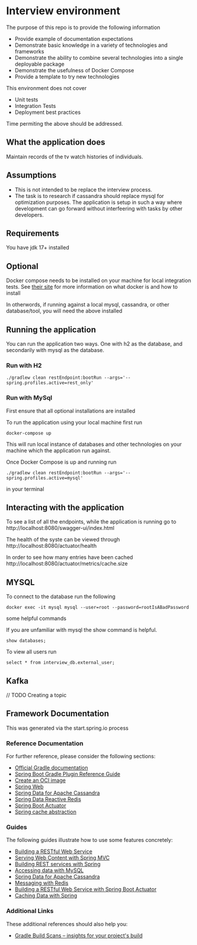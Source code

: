 # Interview environment

The purpose of this repo is to provide the following information
* Provide example of documentation expectations
* Demonstrate basic knowledge in a variety of technologies and frameworks
* Demonstrate the ability to combine several technologies into a single deployable package
* Demonstrate the usefulness of Docker Compose
* Provide a template to try new technologies

This environment does not cover
* Unit tests
* Integration Tests
* Deployment best practices

Time permiting the above should be addressed.

## What the application does
Maintain records of the tv watch histories of individuals.

## Assumptions

* This is not intended to be replace the interview process.
* The task is to research if cassandra should replace mysql for optimization purposes.  The application is setup in such a way where development can go forward without interfeering with tasks by other developers.

## Requirements
You have jdk 17+ installed

## Optional
Docker compose needs to be installed on your machine for local integration tests. See [their site](https://docs.docker.com/compose/) for more information on what docker is and how to install

In otherwords, if running against a local mysql, cassandra, or other database/tool, you will need the above installed

## Running the application

You can run the application two ways.  One with h2 as the database, and secondarily with mysql as the database.

### Run with H2

```
./gradlew clean restEndpoint:bootRun --args='--spring.profiles.active=rest_only'
```


### Run with MySql

First ensure that all optional installations are installed

To run the application using your local machine first run

```
docker-compose up
```

This will run local instance of databases and other technologies on your machine which the application run against.

Once Docker Compose is up and running run

```
./gradlew clean restEndpoint:bootRun --args='--spring.profiles.active=mysql'
```

in your terminal



## Interacting with the application

To see a list of all the endpoints, while the application is running go to
http://localhost:8080/swagger-ui/index.html

The health of the syste can be viewed through  
http://localhost:8080/actuator/health

In order to see how many entries have been cached
http://localhost:8080/actuator/metrics/cache.size


## MYSQL

To connect to the database run the following
```
docker exec -it mysql mysql --user=root --password=rootIsABadPassword
```

some helpful commands

If you are unfamiliar with mysql the show command is helpful.
```
show databases;
```

To view all users run
```agsl
select * from interview_db.external_user;
```


## Kafka
// TODO
Creating a topic

## Framework Documentation
This was generated via the start.spring.io process

### Reference Documentation
For further reference, please consider the following sections:

* [Official Gradle documentation](https://docs.gradle.org)
* [Spring Boot Gradle Plugin Reference Guide](https://docs.spring.io/spring-boot/docs/3.1.3/gradle-plugin/reference/html/)
* [Create an OCI image](https://docs.spring.io/spring-boot/docs/3.1.3/gradle-plugin/reference/html/#build-image)
* [Spring Web](https://docs.spring.io/spring-boot/docs/3.1.3/reference/htmlsingle/index.html#web)
* [Spring Data for Apache Cassandra](https://docs.spring.io/spring-boot/docs/3.1.3/reference/htmlsingle/index.html#data.nosql.cassandra)
* [Spring Data Reactive Redis](https://docs.spring.io/spring-boot/docs/3.1.3/reference/htmlsingle/index.html#data.nosql.redis)
* [Spring Boot Actuator](https://docs.spring.io/spring-boot/docs/3.1.3/reference/htmlsingle/index.html#actuator)
* [Spring cache abstraction](https://docs.spring.io/spring-boot/docs/3.1.3/reference/htmlsingle/index.html#io.caching)

### Guides
The following guides illustrate how to use some features concretely:

* [Building a RESTful Web Service](https://spring.io/guides/gs/rest-service/)
* [Serving Web Content with Spring MVC](https://spring.io/guides/gs/serving-web-content/)
* [Building REST services with Spring](https://spring.io/guides/tutorials/rest/)
* [Accessing data with MySQL](https://spring.io/guides/gs/accessing-data-mysql/)
* [Spring Data for Apache Cassandra](https://spring.io/guides/gs/accessing-data-cassandra/)
* [Messaging with Redis](https://spring.io/guides/gs/messaging-redis/)
* [Building a RESTful Web Service with Spring Boot Actuator](https://spring.io/guides/gs/actuator-service/)
* [Caching Data with Spring](https://spring.io/guides/gs/caching/)

### Additional Links
These additional references should also help you:

* [Gradle Build Scans – insights for your project's build](https://scans.gradle.com#gradle)
